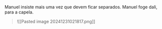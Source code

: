 Manuel insiste mais uma vez que devem ficar separados. Manuel foge dali, para a capela.
>![[Pasted image 20241231021817.png]]